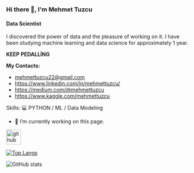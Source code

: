 ### Hi there 👋, I'm Mehmet Tuzcu
#### Data Scientist
 I discovered the power of data and the pleasure of working on it. I have been studying machine learning and data science for approximately 1 year. 

**KEEP PEDALLİNG**

**My Contacts:**

- mehmettuzcu22@gmail.com
- https://www.linkedin.com/in/mehmettuzcu/
- https://medium.com/@mehmettuzcu
- https://www.kaggle.com/mehmettuzcu

Skills:  💻 PYTHON / ML / Data Modeling    

- 🔭 I’m currently working on this page. 


[<img src='https://cdn.jsdelivr.net/npm/simple-icons@3.0.1/icons/github.svg' alt='github' height='40'>](https://github.com/mehmettuzcu)  

[![Top Langs](https://github-readme-stats.vercel.app/api/top-langs/?username=mehmettuzcu)](https://github.com/anuraghazra/github-readme-stats)

![GitHub stats](https://github-readme-stats.vercel.app/api?username=mehmettuzcu&show_icons=true)  

